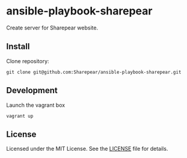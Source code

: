 # ansible-playbook-sharepear

Create server for Sharepear website.

## Install

Clone repository:

    git clone git@github.com:Sharepear/ansible-playbook-sharepear.git

## Development

Launch the vagrant box

    vagrant up

## License

Licensed under the MIT License. See the [LICENSE](LICENSE) file for details.
